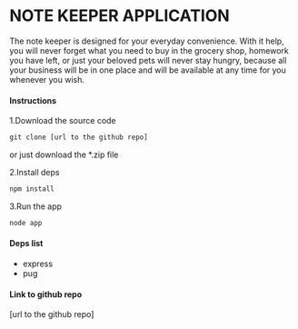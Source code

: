 # NOTE KEEPER APPLICATION

The note keeper is designed for your everyday convenience. With it help, you will never forget what you need to buy in the grocery shop,  homework you have left, or just your beloved pets will never stay hungry, because all your business will be in one place and will be available at any time for you whenever you wish.

#### Instructions
1.Download the source code

```js
git clone [url to the github repo]
```

or just download the *.zip file 

2.Install deps
```js
npm install
```

3.Run the app
```js
node app
```

#### Deps list
- express
- pug

#### Link to github repo
[url to the github repo]